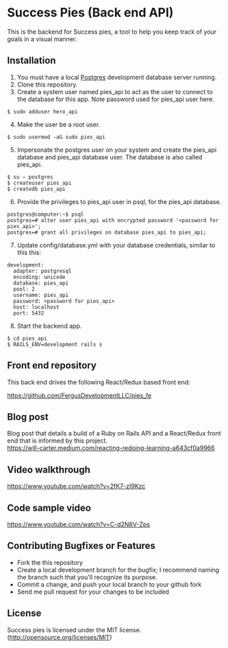 # Success Pies (Back end API)

This is the backend for Success pies, a tool to help you keep track of your goals in a visual manner.

## Installation

1. You must have a local [Postgres](https://www.postgresql.org/) development database server running.
2. Clone this repository.
3. Create a system user named pies_api to act as the user to connect to the database for this app. Note password used for pies_api user here.

```
$ sudo adduser hero_api
```
4. Make the user be a root user.
```
$ sudo usermod -aG sudo pies_api
```
5. Impersonate the postgres user on your system and create the pies_api database and pies_api database user. The database is also called pies_api. 
```
$ su — postgres
$ createuser pies_api
$ createdb pies_api
```
6. Provide the privileges to pies_api user in psql, for the pies_api database.
```
postgres@computer:~$ psql
postgres=# alter user pies_api with encrypted password '<password for pies_api>';
postgres=# grant all privileges on database pies_api to pies_api;

```
7. Update config/database.yml with your database credentials, similar to this this:
```
development:
  adapter: postgresql
  encoding: unicode
  database: pies_api
  pool: 2
  username: pies_api
  password: <password for pies_api>
  host: localhost
  port: 5432
```
8. Start the backend app.

```
$ cd pies_api
$ RAILS_ENV=development rails s
```

## Front end repository

This back end drives the following React/Redux based front end:

https://github.com/FergusDevelopmentLLC/pies_fe

## Blog post

Blog post that details a build of a Ruby on Rails API and a React/Redux front end that is informed by this project.  
https://will-carter.medium.com/reacting-redoing-learning-a643cf0a9966

## Video walkthrough

https://www.youtube.com/watch?v=2fK7-zI9Kzc

## Code sample video

https://www.youtube.com/watch?v=C-d2N8V-Zps

## Contributing Bugfixes or Features

* Fork the this repository
* Create a local development branch for the bugfix; I recommend naming the branch such that you'll recognize its purpose.
* Commit a change, and push your local branch to your github fork
* Send me pull request for your changes to be included

## License

Success pies is licensed under the MIT license. (http://opensource.org/licenses/MIT)
